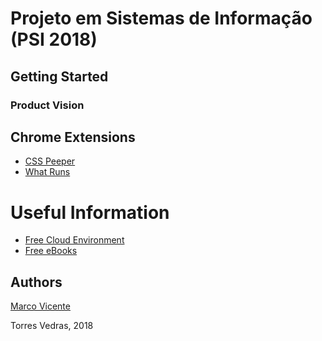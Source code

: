 # Projeto em Sistemas de Informação (PSI 2018)

## Getting Started ##
### Product Vision

## Chrome Extensions ##
- [CSS Peeper](https://chrome.google.com/webstore/detail/css-peeper/mbnbehikldjhnfehhnaidhjhoofhpehk)
- [What Runs](https://chrome.google.com/webstore/detail/whatruns/cmkdbmfndkfgebldhnkbfhlneefdaaip)

Useful Information
=================
- [Free Cloud Environment](https://wedeploy.com)
- [Free eBooks](https://www.packtpub.com//packt/offers/free-learning/)

## Authors 
[Marco Vicente](https://scholar.google.com/citations?user=uKVB2XgAAAAJ&hl=en&oi=sra)

Torres Vedras, 2018

